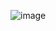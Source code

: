 ![image](https://github.com/Kennedysena/Cheesecake/assets/77175596/c0bb8c9a-a91c-42fd-9c7a-933245a83120)
